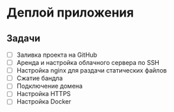 # Деплой приложения

## Задачи
- [ ] Заливка проекта на GitHub  
- [ ] Аренда и настройка облачного сервера по SSH  
- [ ] Настройка nginx для раздачи статических файлов  
- [ ] Сжатие бандла  
- [ ] Подключение домена  
- [ ] Настройка HTTPS  
- [ ] Настройка Docker  
